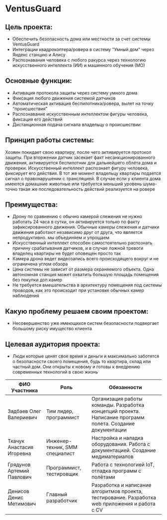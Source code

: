 # VentusGuard

## Цель проекта: 
* Обеспечить безопасность дома или местности за счет системы VentusGuard
* Интеграции квадрокоптера/ровера в систему "Умный дом" через Яндекс станцию и Алису
* Распознавания человека с любого ракурса через технологию искусственного интеллекта (ИИ) и машинного обучения (МО)

## Основные функции:
* Активация протокола защиты через систему умного дома
* Фиксация любого движения системой датчиков
* Автоматическая активация беспилотника/ровера, вылет на точку “происшествия”
* Распознавание искусственным интеллектом фигуры человека, фиксация его действий
* Дистанционная подача сигнала владельцу о происшествии

## Принцип работы системы: 
Хозяин покидает свою квартиру, после чего активируется протокол защиты. При вторжении датчик засекает факт несанкционированного движения, активируется беспилотник для дальнейшего облёта дома и проверки. Искусственный интеллект распознает фигуру человека, фиксирует его действия. В тот же момент владельцу квартиры подается сигнал о правонарушении с трансляцией. В случае если у клиента дома имеются домашние животные или требуется меньший уровень шума-точно такая же последовательность действий реализуется на ровере

## Преимущества: 
* Дрону по сравнению с обычно камерой слежения не нужно работать 24 часа в сутки, он активируется только по факту зафиксированного движения. Обычные камеры слежения и датчики движения работают независимо друг от друга, что является непродуктивно. мы объединяем и упрощаем      
* Искусственный интеллект способен самостоятельно распознать причину срабатывания датчиков, и в случае ложной тревоги владелец квартиры не будет оповещен просто так
* Камера дрона ведет видеозапись всего происходящего вокруг и не ограничена углом обзора
* Цена системы не зависит от размера охраняемого объекта. Одна автономная станция может охватить большую площадь помещения без покупки доп камер
* Не требуется вмешательства в архитектуру помещения под системы проводов, как это происходит при установке обычных камер наблюдения

## Какую проблему решаем своим проектом: 
* Несовершенство уже имеющихся систем безопасности подвергает большому риску имущество клиента
  
## Целевая аудитория проекта: 
* Люди которые ценят свое время и деньги и максимально заботятся о безопасности своего помещения, будь то квартира, склад или частный дом. Они открыты к новому и готовы к внедрению современных технологий в свою жизнь

| ФИО Участника              | Роль                           | Обязанности                                                           |
|----------------------------|--------------------------------|-----------------------------------------------------------------------|
| Задбаев Олег Валериевич    | Тим лидер, программист         | Организация работы команды. Разработка концепций проекта. Написание программ полета. Создание документации |
| Ткачук Анастасия Игоревна  | Инженер-техник, SMM специалист | Настройка и наладка оборудования. Работа с документацией. Создание медиматериалов   |
| Грядунов Артемий Павлович  | Программист, тестировщик       | Работа с технологией IoT, отладка программ с полётами                                |
| Денисов Денис Метимович    | Главный разработчик            | Разработка и написание алгоритмов проекта, тестирование. Разработка web приложения и работа с CV |

